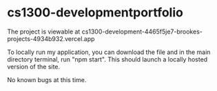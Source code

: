 # cs1300-developmentportfolio

The project is viewable at cs1300-development-4465f5je7-brookes-projects-4934b932.vercel.app 

To locally run my application, you can download the file and in the main directory terminal, run "npm start". This should launch a locally hosted version of the site.

No known bugs at this time.
